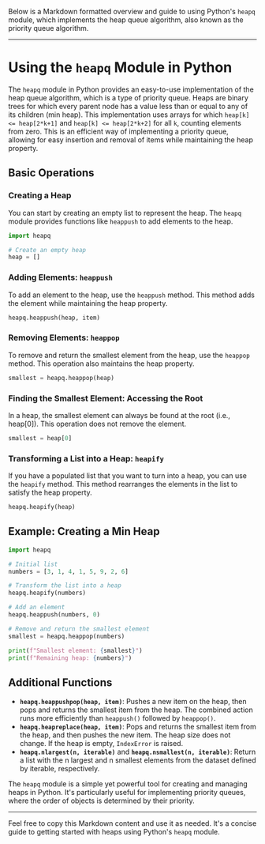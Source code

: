 Below is a Markdown formatted overview and guide to using Python's `heapq` module, which implements the heap queue algorithm, also known as the priority queue algorithm.

---

# Using the `heapq` Module in Python

The `heapq` module in Python provides an easy-to-use implementation of the heap queue algorithm, which is a type of priority queue. Heaps are binary trees for which every parent node has a value less than or equal to any of its children (min heap). This implementation uses arrays for which `heap[k] <= heap[2*k+1]` and `heap[k] <= heap[2*k+2]` for all `k`, counting elements from zero. This is an efficient way of implementing a priority queue, allowing for easy insertion and removal of items while maintaining the heap property.

## Basic Operations

### Creating a Heap

You can start by creating an empty list to represent the heap. The `heapq` module provides functions like `heappush` to add elements to the heap.

```python
import heapq

# Create an empty heap
heap = []
```

### Adding Elements: `heappush`

To add an element to the heap, use the `heappush` method. This method adds the element while maintaining the heap property.

```python
heapq.heappush(heap, item)
```

### Removing Elements: `heappop`

To remove and return the smallest element from the heap, use the `heappop` method. This operation also maintains the heap property.

```python
smallest = heapq.heappop(heap)
```

### Finding the Smallest Element: Accessing the Root

In a heap, the smallest element can always be found at the root (i.e., heap[0]). This operation does not remove the element.

```python
smallest = heap[0]
```

### Transforming a List into a Heap: `heapify`

If you have a populated list that you want to turn into a heap, you can use the `heapify` method. This method rearranges the elements in the list to satisfy the heap property.

```python
heapq.heapify(heap)
```

## Example: Creating a Min Heap

```python
import heapq

# Initial list
numbers = [3, 1, 4, 1, 5, 9, 2, 6]

# Transform the list into a heap
heapq.heapify(numbers)

# Add an element
heapq.heappush(numbers, 0)

# Remove and return the smallest element
smallest = heapq.heappop(numbers)

print(f"Smallest element: {smallest}")
print(f"Remaining heap: {numbers}")
```

## Additional Functions

- **`heapq.heappushpop(heap, item)`**: Pushes a new item on the heap, then pops and returns the smallest item from the heap. The combined action runs more efficiently than `heappush()` followed by `heappop()`.
- **`heapq.heapreplace(heap, item)`**: Pops and returns the smallest item from the heap, and then pushes the new item. The heap size does not change. If the heap is empty, `IndexError` is raised.
- **`heapq.nlargest(n, iterable)`** and **`heapq.nsmallest(n, iterable)`**: Return a list with the n largest and n smallest elements from the dataset defined by iterable, respectively.

The `heapq` module is a simple yet powerful tool for creating and managing heaps in Python. It's particularly useful for implementing priority queues, where the order of objects is determined by their priority.

---

Feel free to copy this Markdown content and use it as needed. It's a concise guide to getting started with heaps using Python's `heapq` module.